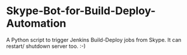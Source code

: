 # Skype-Bot-for-Build-Deploy-Automation
A Python script to trigger Jenkins Build-Deploy jobs from Skype. It can restart/ shutdown server too. :-)
